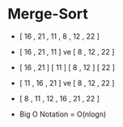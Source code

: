 # Merge-Sort

- [ 16 , 21 , 11 , 8 , 12 , 22 ]

- [ 16 , 21 , 11 ] ve [ 8 , 12 , 22 ] 

- [ 16 , 21 ]  [ 11 ] [ 8 , 12 ] [ 22 ] 

- [ 11 , 16 , 21 ] ve [ 8 , 12 , 22 ]

- [ 8 , 11 , 12 , 16 , 21 , 22 ]

- Big O Notation =  O(nlogn)
